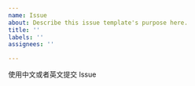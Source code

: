 ```yaml
---
name: Issue
about: Describe this issue template's purpose here.
title: ''
labels: ''
assignees: ''

---
```


使用中文或者英文提交 Issue
